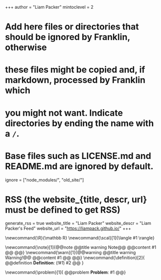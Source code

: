 <!--
Add here global page variables to use throughout your website.
-->
+++
author = "Liam Packer"
mintoclevel = 2

# Add here files or directories that should be ignored by Franklin, otherwise
# these files might be copied and, if markdown, processed by Franklin which
# you might not want. Indicate directories by ending the name with a `/`.
# Base files such as LICENSE.md and README.md are ignored by default.
ignore = ["node_modules/", "old_site/"]

# RSS (the website_{title, descr, url} must be defined to get RSS)
generate_rss = true
website_title = "Liam Packer"
website_descr = "Liam Packer's Feed"
website_url   = "https://liampack.github.io/"
+++

<!--
Add here global latex commands to use throughout your pages.
-->
\newcommand{\R}{\mathbb R}
\newcommand{\scal}[1]{\langle #1 \rangle}

\newcommand{\note}[1]{@@note @@title warning Note@@ @@content #1 @@ @@} \newcommand{\warn}[1]{@@warning @@title warning Warning!@@ @@content #1 @@ @@}
\newcommand{\definition}[2]{
  @@definition
  **Definition**: (_!#1_)
  #2
  @@
}

\newcommand{\problem}[1]{
@@problem
**Problem**:
#1
@@}
